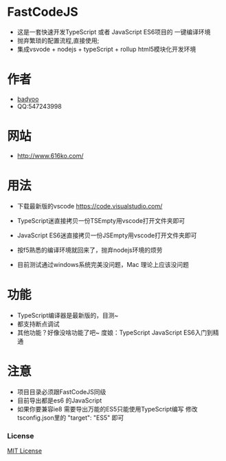 # FastCodeJS
* 这是一套快速开发TypeScript 或者 JavaScript ES6项目的 一键编译环境
* 抛弃繁琐的配置流程,直接使用;
* 集成vsvode + nodejs + typeScript + rollup html5模块化开发环境
# 作者
* [badyoo](https://github.com/badyoo)
* QQ:547243998

# 网站
* http://www.616ko.com/

# 用法
* 下载最新版的vscode https://code.visualstudio.com/
* TypeScript迷直接拷贝一份TSEmpty用vscode打开文件夹即可
* JavaScript ES6迷直接拷贝一份JSEmpty用vscode打开文件夹即可
* 按f5熟悉的编译环境就回来了，抛弃nodejs环境的烦劳

* 目前测试通过windows系统完美没问题，Mac 理论上应该没问题

# 功能
* TypeScript编译器是最新版的，目测~
* 都支持断点调试
* 其他功能？好像没啥功能了吧~ 度娘：TypeScript JavaScript ES6入门到精通

# 注意
* 项目目录必须跟FastCodeJS同级
* 目前导出都是es6 的JavaScript 
* 如果你要兼容ie8 需要导出万能的ES5只能使用TypeScript编写
  修改tsconfig.json里的 "target": "ES5" 即可


### License
[MIT License](https://github.com/badyoo/FastCodeJS/blob/master/LICENSE)
